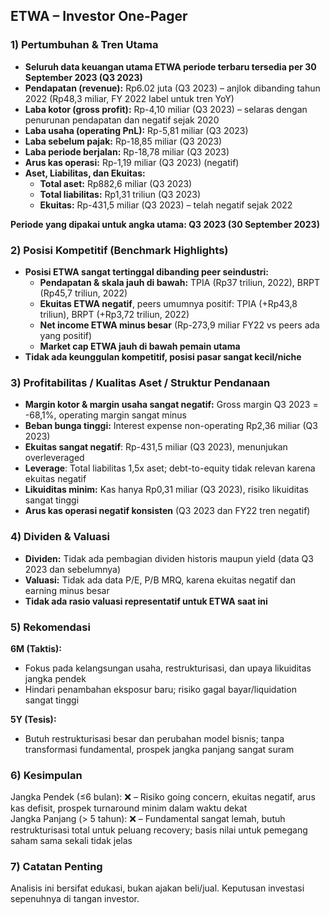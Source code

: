 ## ETWA – Investor One-Pager

### 1) Pertumbuhan & Tren Utama
- **Seluruh data keuangan utama ETWA periode terbaru tersedia per 30 September 2023 (Q3 2023)**
- **Pendapatan (revenue):** Rp6.02 juta (Q3 2023) – anjlok dibanding tahun 2022 (Rp48,3 miliar, FY 2022 label untuk tren YoY)
- **Laba kotor (gross profit):** Rp-4,10 miliar (Q3 2023) – selaras dengan penurunan pendapatan dan negatif sejak 2020
- **Laba usaha (operating PnL):** Rp-5,81 miliar (Q3 2023)
- **Laba sebelum pajak:** Rp-18,85 miliar (Q3 2023)
- **Laba periode berjalan:** Rp-18,78 miliar (Q3 2023)
- **Arus kas operasi:** Rp-1,19 miliar (Q3 2023) (negatif)
- **Aset, Liabilitas, dan Ekuitas:**
  - **Total aset:** Rp882,6 miliar (Q3 2023)
  - **Total liabilitas:** Rp1,31 triliun (Q3 2023)
  - **Ekuitas:** Rp-431,5 miliar (Q3 2023) – telah negatif sejak 2022
 
**Periode yang dipakai untuk angka utama: Q3 2023 (30 September 2023)**

### 2) Posisi Kompetitif (Benchmark Highlights)
- **Posisi ETWA sangat tertinggal dibanding peer seindustri:**
  - **Pendapatan & skala jauh di bawah:** TPIA (Rp37 triliun, 2022), BRPT (Rp45,7 triliun, 2022)
  - **Ekuitas ETWA negatif**, peers umumnya positif: TPIA (+Rp43,8 triliun), BRPT (+Rp3,72 triliun, 2022)
  - **Net income ETWA minus besar** (Rp-273,9 miliar FY22 vs peers ada yang positif)
  - **Market cap ETWA jauh di bawah pemain utama**
- **Tidak ada keunggulan kompetitif, posisi pasar sangat kecil/niche**

### 3) Profitabilitas / Kualitas Aset / Struktur Pendanaan
- **Margin kotor & margin usaha sangat negatif:** Gross margin Q3 2023 = -68,1%, operating margin sangat minus
- **Beban bunga tinggi:** Interest expense non-operating Rp2,36 miliar (Q3 2023)
- **Ekuitas sangat negatif**: Rp-431,5 miliar (Q3 2023), menunjukan overleveraged
- **Leverage**: Total liabilitas 1,5x aset; debt-to-equity tidak relevan karena ekuitas negatif
- **Likuiditas minim:** Kas hanya Rp0,31 miliar (Q3 2023), risiko likuiditas sangat tinggi
- **Arus kas operasi negatif konsisten** (Q3 2023 dan FY22 tren negatif)

### 4) Dividen & Valuasi
- **Dividen:** Tidak ada pembagian dividen historis maupun yield (data Q3 2023 dan sebelumnya)
- **Valuasi:** Tidak ada data P/E, P/B MRQ, karena ekuitas negatif dan earning minus besar
- **Tidak ada rasio valuasi representatif untuk ETWA saat ini**

### 5) Rekomendasi
**6M (Taktis):**
- Fokus pada kelangsungan usaha, restrukturisasi, dan upaya likuiditas jangka pendek
- Hindari penambahan eksposur baru; risiko gagal bayar/liquidation sangat tinggi

**5Y (Tesis):**
- Butuh restrukturisasi besar dan perubahan model bisnis; tanpa transformasi fundamental, prospek jangka panjang sangat suram

### 6) Kesimpulan
Jangka Pendek (≤6 bulan): ❌ – Risiko going concern, ekuitas negatif, arus kas defisit, prospek turnaround minim dalam waktu dekat  
Jangka Panjang (> 5 tahun): ❌ – Fundamental sangat lemah, butuh restrukturisasi total untuk peluang recovery; basis nilai untuk pemegang saham sama sekali tidak jelas

### 7) Catatan Penting
Analisis ini bersifat edukasi, bukan ajakan beli/jual. Keputusan investasi sepenuhnya di tangan investor.